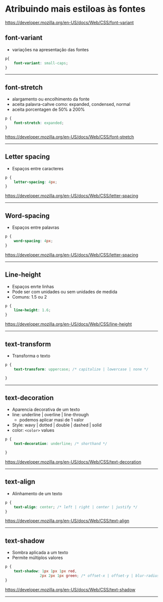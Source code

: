 # Atribuindo mais estiloas às fontes
https://developer.mozilla.org/en-US/docs/Web/CSS/font-variant


## font-variant

* variações na apresentação das fontes


```css
p{
    font-variant: small-caps;
}
```

-------------------------------------------------------------

## font-stretch

* alargamento ou encolhimento da fonte
* aceita palavra-cahve como: expanded, condensed, normal
* aceita porcentagen de 50% a 200%

```css
p {
    font-stretch: expanded;
}
```
https://developer.mozilla.org/en-US/docs/Web/CSS/font-stretch

--------------------------------------------------------------------


## Letter spacing

* Espaços entre caracteres

```css
p {
    letter-spacing: 4px;
}
```

https://developer.mozilla.org/en-US/docs/Web/CSS/letter-spacing

---------------------------------------------------------------------------

## Word-spacing

* Espaços entre palavras

```css
p {
    word-spacing: 4px;
}
```
https://developer.mozilla.org/en-US/docs/Web/CSS/letter-spacing

---------------------------------------------------------------------------

## Line-height

* Espaços enrte linhas
* Pode ser com unidades ou sem unidades de medida
* Comuns: 1.5 ou 2

```css
p {
    line-height: 1.6;
}
```

https://developer.mozilla.org/en-US/docs/Web/CSS/line-height

---------------------------------------------------------------------------

## text-transform

* Transforma o texto

```css
p {
    text-transform: uppercase; /* capitalize | lowercase | none */

}
```

---------------------------------------------------------------------------

## text-decoration

* Aparencia decorativa de um texto
* line: underline | overline | line-through
    * podemos aplicar masi de 1 valor
* Style: wavy | dotted | double | dashed | solid
* color: `<color>` values

```css
p {
    text-decoration: underline; /* shorthand */

}
```
https://developer.mozilla.org/en-US/docs/Web/CSS/text-decoration

-----------------------------------------------------------------------

## text-align

* Alinhamento de um texto

```css
p {
    text-align: center; /* left | right | center | justify */
}
```

https://developer.mozilla.org/en-US/docs/Web/CSS/text-align

-----------------------------------------------------------------------

## text-shadow

* Sombra aplicada a um texto
* Permite múltiplos valores

```css
p {
    text-shadow: 1px 1px 1px red,
                2px 2px 1px green; /* offset-x | offset-y | blur-radius | color */
}
```

https://developer.mozilla.org/en-US/docs/Web/CSS/text-shadow

-----------------------------------------------------------------------
